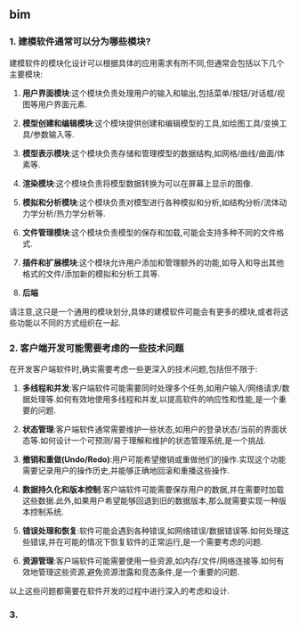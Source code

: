 ## bim

### 1. 建模软件通常可以分为哪些模块?
建模软件的模块化设计可以根据具体的应用需求有所不同,但通常会包括以下几个主要模块:

1. **用户界面模块**:这个模块负责处理用户的输入和输出,包括菜单/按钮/对话框/视图等用户界面元素.

2. **模型创建和编辑模块**:这个模块提供创建和编辑模型的工具,如绘图工具/变换工具/参数输入等.

3. **模型表示模块**:这个模块负责存储和管理模型的数据结构,如网格/曲线/曲面/体素等.

4. **渲染模块**:这个模块负责将模型数据转换为可以在屏幕上显示的图像.

5. **模拟和分析模块**:这个模块负责对模型进行各种模拟和分析,如结构分析/流体动力学分析/热力学分析等.

6. **文件管理模块**:这个模块负责模型的保存和加载,可能会支持多种不同的文件格式.

7. **插件和扩展模块**:这个模块允许用户添加和管理额外的功能,如导入和导出其他格式的文件/添加新的模拟和分析工具等.

8. **后端**

请注意,这只是一个通用的模块划分,具体的建模软件可能会有更多的模块,或者将这些功能以不同的方式组织在一起.

### 2. 客户端开发可能需要考虑的一些技术问题
在开发客户端软件时,确实需要考虑一些更深入的技术问题,包括但不限于:

1. **多线程和并发**:客户端软件可能需要同时处理多个任务,如用户输入/网络请求/数据处理等.如何有效地使用多线程和并发,以提高软件的响应性和性能,是一个重要的问题.

2. **状态管理**:客户端软件通常需要维护一些状态,如用户的登录状态/当前的界面状态等.如何设计一个可预测/易于理解和维护的状态管理系统,是一个挑战.

3. **撤销和重做(Undo/Redo)**:用户可能希望撤销或重做他们的操作.实现这个功能需要记录用户的操作历史,并能够正确地回滚和重播这些操作.

4. **数据持久化和版本控制**:客户端软件可能需要保存用户的数据,并在需要时加载这些数据.此外,如果用户希望能够回退到旧的数据版本,那么就需要实现一种版本控制系统.

5. **错误处理和恢复**:软件可能会遇到各种错误,如网络错误/数据错误等.如何处理这些错误,并在可能的情况下恢复软件的正常运行,是一个需要考虑的问题.

6. **资源管理**:客户端软件可能需要使用一些资源,如内存/文件/网络连接等.如何有效地管理这些资源,避免资源泄露和竞态条件,是一个重要的问题.

以上这些问题都需要在软件开发的过程中进行深入的考虑和设计.

### 3. 
